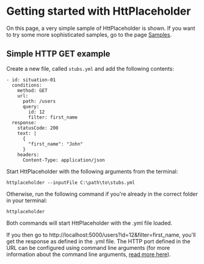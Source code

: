 # Getting started with HttPlaceholder

On this page, a very simple sample of HttPlaceholder is shown. If you want to try some more sophisticated samples, go to the page [Samples](SAMPLES.md).

## Simple HTTP GET example

Create a new file, called `stubs.yml` and add the following contents:

```
- id: situation-01
  conditions:
    method: GET
    url:
      path: /users
      query:
        id: 12
        filter: first_name
  response:
    statusCode: 200
    text: |
      {
        "first_name": "John"
      }
    headers:
      Content-Type: application/json
```

Start HttPlaceholder with the following arguments from the terminal:

```
httplaceholder --inputFile C:\path\to\stubs.yml
```

Otherwise, run the following command if you're already in the correct folder in your terminal:

```
httplaceholder
```

Both commands will start HttPlaceholder with the .yml file loaded.

If you then go to http://localhost:5000/users?id=12&filter=first_name, you'll get the response as defined in the .yml file. The HTTP port defined in the URL can be configured using command line arguments (for more information about the command line arguments, [read more here](CMD.md)).